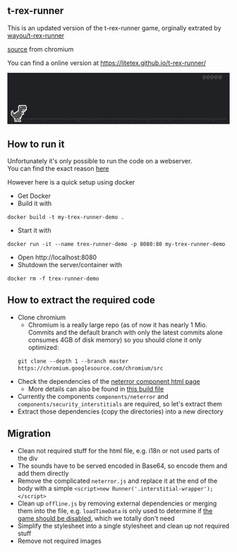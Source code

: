 ## t-rex-runner
This is an updated version of the t-rex-runner game, orginally extrated by [wayou/t-rex-runner](https://github.com/wayou/t-rex-runner)

[source](https://cs.chromium.org/chromium/src/components/neterror/resources/offline.js) from chromium

You can find a online version at https://litetex.github.io/t-rex-runner/

![demo dino](dino.gif)

## How to run it

Unfortunately it's only possible to run the code on a webserver.<br/>
You can find the exact reason [here](https://stackoverflow.com/questions/48753691/cannot-access-cssrules-from-local-css-file-in-chrome-64)

However here is a quick setup using docker
* Get Docker
* Build it with
```
docker build -t my-trex-runner-demo .
```
* Start it with 
```
docker run -it --name trex-runner-demo -p 8080:80 my-trex-runner-demo
```
* Open http://localhost:8080
* Shutdown the server/container with 
```
docker rm -f trex-runner-demo
```

## How to extract the required code
* Clone chromium <br/>
  * Chromium is a really large repo (as of now it has nearly 1 Mio. Commits and the default branch with only the latest commits alone consumes 4GB of disk memory) so you should clone it only optimized: 
  ```
  git clone --depth 1 --branch master https://chromium.googlesource.com/chromium/src
  ```
* Check the dependencies of the [neterror component html page](https://source.chromium.org/chromium/chromium/src/+/master:components/neterror/resources/neterror.html)
  * More details can also be found in [this build file](https://source.chromium.org/chromium/chromium/src/+/master:components/neterror/resources/BUILD.gn)
* Currently the components ``components/neterror`` and ``components/security_interstitials`` are required, so let's extract them
* Extract those dependencies (copy the directories) into a new directory

## Migration
* Clean not required stuff for the html file, e.g. i18n or not used parts of the div
* The sounds have to be served encoded in Base64, so encode them and add them directly
* Remove the complicated ``neterror.js`` and replace it at the end of the body with a simple ``<script>new Runner('.interstitial-wrapper');</script>``
* Clean up ``offline.js`` by removing external dependencies or merging them into the file, e.g. ``loadTimeData`` is only used to determine if [the game should be disabled](https://source.chromium.org/chromium/chromium/src/+/master:components/neterror/resources/offline.js;l=243-267), which we totally don't need
* Simplify the stylesheet into a single stylesheet and clean up not required stuff
* Remove not required images

